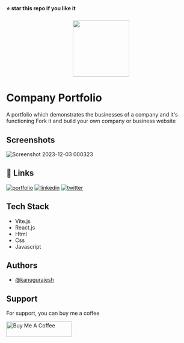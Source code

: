 #### ⭐ star this repo if you like it
<div align="center">
  <img src="https://github.com/kanugurajesh/Company-Portfolio/assets/120458029/a54f42a1-aac0-4eea-9d26-0abc055c8b38" alt="" width=150 height=150>
</div>

# Company Portfolio
A portfolio which demonstrates the businesses of a company and it's functioning Fork it and build your own company or business website

## Screenshots
![Screenshot 2023-12-03 000323](https://github.com/kanugurajesh/Company-Portfolio/assets/120458029/61744550-cb81-4bfb-8411-e8e396e55955)

## 🔗 Links
[![portfolio](https://img.shields.io/badge/my_portfolio-000?style=for-the-badge&logo=ko-fi&logoColor=white)](https://rajeshportfolio.me/)
[![linkedin](https://img.shields.io/badge/linkedin-0A66C2?style=for-the-badge&logo=linkedin&logoColor=white)](https://www.linkedin.com/in/rajesh-kanugu-aba8a3254/)
[![twitter](https://img.shields.io/badge/twitter-1DA1F2?style=for-the-badge&logo=twitter&logoColor=white)](https://twitter.com/exploringengin1)

## Tech Stack

- Vite.js
- React.js
- Html
- Css
- Javascript
  
## Authors

- [@kanugurajesh](https://github.com/kanugurajesh)

## Support

For support, you can buy me a coffee

<a href="https://www.buymeacoffee.com/kanugurajen" target="_blank"><img src="https://cdn.buymeacoffee.com/buttons/default-orange.png" alt="Buy Me A Coffee" height="41" width="174"></a>
